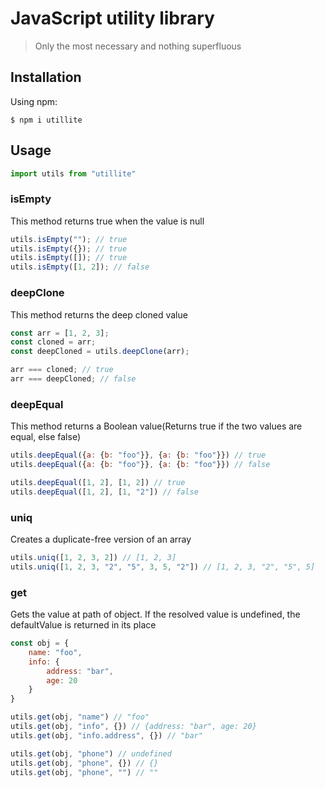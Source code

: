 # JavaScript utility library

> Only the most necessary and nothing superfluous

## Installation

Using npm:
```shell
$ npm i utillite
```

## Usage

```js
import utils from "utillite"
```

### isEmpty

This method returns true when the value is null
```js
utils.isEmpty(""); // true
utils.isEmpty({}); // true
utils.isEmpty([]); // true
utils.isEmpty([1, 2]); // false
```

### deepClone

This method returns the deep cloned value
```js
const arr = [1, 2, 3];
const cloned = arr;
const deepCloned = utils.deepClone(arr);

arr === cloned; // true
arr === deepCloned; // false
```

### deepEqual

This method returns a Boolean value(Returns true if the two values are equal, else false)
```js
utils.deepEqual({a: {b: "foo"}}, {a: {b: "foo"}}) // true
utils.deepEqual({a: {b: "foo"}}, {a: {b: "foo"}}) // false

utils.deepEqual([1, 2], [1, 2]) // true
utils.deepEqual([1, 2], [1, "2"]) // false
```

### uniq

Creates a duplicate-free version of an array
```js
utils.uniq([1, 2, 3, 2]) // [1, 2, 3]
utils.uniq([1, 2, 3, "2", "5", 3, 5, "2"]) // [1, 2, 3, "2", "5", 5]
```

### get

Gets the value at path of object. If the resolved value is undefined, the defaultValue is returned in its place
```js
const obj = {
    name: "foo",
    info: {
        address: "bar",
        age: 20
    }
}

utils.get(obj, "name") // "foo"
utils.get(obj, "info", {}) // {address: "bar", age: 20}
utils.get(obj, "info.address", {}) // "bar"

utils.get(obj, "phone") // undefined
utils.get(obj, "phone", {}) // {}
utils.get(obj, "phone", "") // ""
```